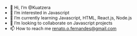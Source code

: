 - 👋 Hi, I’m @Kuatzera
- 👀 I’m interested in Javascript
- 🌱 I’m currently learning Javascript, HTML, React.js, Node.js
- 💞️ I’m looking to collaborate on Javascript projects
- 📫 How to reach me renato.o.fernandes@gmail.com

<!---
Kuatzera/Kuatzera is a ✨ special ✨ repository because its `README.md` (this file) appears on your GitHub profile.
You can click the Preview link to take a look at your changes.
--->
